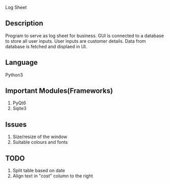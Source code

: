 Log Sheet

## Description
Program to serve as log sheet for business.
GUI is connected to a database to store all user inputs.
User inputs are customer details.
Data from database is fetched and displaed in UI.

## Language
Python3 

## Important Modules(Frameworks)
1. PyQt6
2. Sqite3 

## Issues
1. Size/resize of the window
2. Suitable colours and fonts

## TODO
1. Split table based on date
2. Align text in "cost" column to the right




